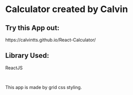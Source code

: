 <h1>Calculator created by Calvin</h1>

<h2>Try this App out:</h2>
<p>https://calvintts.github.io/React-Calculator/</p>

<h2>Library Used:</h2>
<p>ReactJS</p>
<br/>
<p>This app is made by grid css styling.</p>
